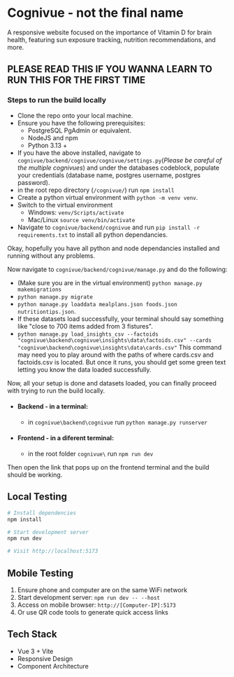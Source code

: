 # Cognivue - not the final name

A responsive website focused on the importance of Vitamin D for brain health, featuring sun exposure tracking, nutrition recommendations, and more.

## PLEASE READ THIS IF YOU WANNA LEARN TO RUN THIS FOR THE FIRST TIME
### Steps to run the build locally
- Clone the repo onto your local machine.
- Ensure you have the following prerequisites:
    - PostgreSQL PgAdmin or equivalent.
    - NodeJS and npm
    - Python 3.13 +
- If you have the above installed, navigate to `cognivue/backend/cognivue/cognivue/settings.py`(*Please be careful of the multiple cognivues*) and under the databases codeblock, populate your credentials (database name, postgres username, postgres password).
- in the root repo directory (`/cognivue/`) run `npm install`
- Create a python virtual environment with `python -m venv venv`.
- Switch to the virtual environment
    - Windows: `venv/Scripts/activate`
    - Mac/Linux `source venv/bin/activate`
- Navigate to `cognivue/backend/cognivue` and run `pip install -r requirements.txt` to install all python dependancies.

Okay, hopefully you have all python and node dependancies installed and running without any problems.

Now navigate to `cognivue/backend/cognivue/manage.py` and do the following:
- (Make sure you are in the virtual environment) `python manage.py makemigrations`
- `python manage.py migrate`
- `python manage.py loaddata mealplans.json foods.json nutritiontips.json`.
- If these datasets load successfully, your terminal should say something like "close to 700 items added from 3 fistures".
- `python manage.py load_insights_csv --factoids "cognivue\backend\cognivue\insights\data\factoids.csv" --cards "cognivue\backend\cognivue\insights\data\cards.csv"` This command may need you to play around with the paths of where cards.csv and factoids.csv is located. But once it runs, you should get some green text letting you know the data loaded successfully.

Now, all your setup is done and datasets loaded, you can finally proceed with trying to run the build locally.
- #### Backend - in a terminal:
    - in `cognivue\backend\cognivue` run `python manage.py runserver`
- #### Frontend - in a diferent terminal:
    - in the root folder `cognivue\` run `npm run dev`

Then open the link that pops up on the frontend terminal and the build should be working.


## Local Testing

```bash
# Install dependencies
npm install

# Start development server
npm run dev

# Visit http://localhost:5173
```

## Mobile Testing

1. Ensure phone and computer are on the same WiFi network
2. Start development server: `npm run dev -- --host`
3. Access on mobile browser: `http://[Computer-IP]:5173`
4. Or use QR code tools to generate quick access links

## Tech Stack

- Vue 3 + Vite
- Responsive Design
- Component Architecture
